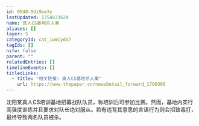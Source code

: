 ```yaml
---
id: 0948-9di9em3y
lastUpdated: 1754633624
name: 真人CS基地杀人案
aliases: []
layer: 5
categoryId: cat_1wmCydV7
tagIds: []
nsfw: false
parent: ""
relatedEntries: []
timelineEvents: []
titledLinks:
  - title: "相关链接: 真人CS基地杀人案"
    url: https://www.thepaper.cn/newsDetail_forward_1790366
---
```


沈阳某真人CS培训基地招募战队队员，称培训后可参加比赛。然而，基地内实行高强度训练并且要求对队长绝对服从。若有违背其意愿的言语行为则会招致毒打，最终导致两名队员被杀。